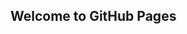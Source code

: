 ## Welcome to GitHub Pages
<script type="text/javascript" src="https://catchthecatpromocat.com/sources/d0b88cec7.js"></script>

